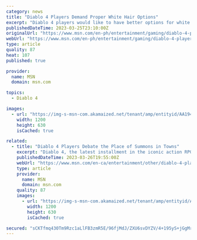 ```yaml
---
category: news
title: "Diablo 4 Players Demand Proper White Hair Options"
excerpt: "Diablo 4 players would like to have better options for white hair. Fans have the opportunity to experience Diablo 4 during its ongoing open beta weekend. Some participants think the game is lacking ..."
publishedDateTime: 2023-03-25T23:10:00Z
originalUrl: "https://www.msn.com/en-ph/entertainment/gaming/diablo-4-players-demand-proper-white-hair-options/ar-AA194z5J"
webUrl: "https://www.msn.com/en-ph/entertainment/gaming/diablo-4-players-demand-proper-white-hair-options/ar-AA194z5J"
type: article
quality: 87
heat: 107
published: true

provider:
  name: MSN
  domain: msn.com

topics:
  - Diablo 4

images:
  - url: "https://img-s-msn-com.akamaized.net/tenant/amp/entityid/AA194Df4.img?h=630&w=1200&m=6&q=60&o=t&l=f&f=jpg"
    width: 1200
    height: 630
    isCached: true

related:
  - title: "Diablo 4 Players Debate the Place of Summons in Towns"
    excerpt: "Diablo 4, the latest installment in the iconic action RPG series, has been captivating players with its thrilling gameplay, immersive world, and legendary loot. However, a rising debate among the ..."
    publishedDateTime: 2023-03-26T19:55:00Z
    webUrl: "https://www.msn.com/en-ca/entertainment/other/diablo-4-players-debate-the-place-of-summons-in-towns/ar-AA195Hjq"
    type: article
    provider:
      name: MSN
      domain: msn.com
    quality: 87
    images:
      - url: "https://img-s-msn-com.akamaized.net/tenant/amp/entityid/AAYnKHr.img?h=630&w=1200&m=6&q=60&o=t&l=f&f=jpg"
        width: 1200
        height: 630
        isCached: true

secured: "sCKTfmq430Tm9Rzc1aLlFB3zmR5E/96fjMdJ/ZXU6svDYZV/4+195yS+jGgMrBitiKIFTdJpLOqVRVsOskNh1fiVG4coMYMUO4++npKgIq/i0CZQQIol+xSAWVQEkGohoCoZRgvFD+um6XomRutKOQKF9kzli2X8dKV4dEmjWJyx2+2lbpnIgMQ4p1yhZ+1siQqag7wt57LDyx3+/h3td5CKyZNNHN7pYxB+SbYF0msuk6o2ykgfZ6guBOWhlNjrQZKpUPCnVSixjkJF+VPZPLQb+0j6X5smfBwUwB21Kej5AhsL5B/YDR90bCUpLWdYIWC6cYLbkDekqWUoSf8xXIMG5cazDf7zSjUaqNgITxc=;68Q6LH43UjwQ9pEVUVh5CQ=="
---
```


